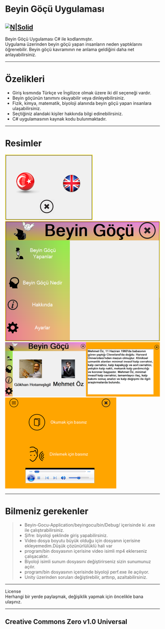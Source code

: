<h1 class="code-line" data-line-start=0 data-line-end=1 ><a id="Beyin_G_Uygulamas_0"></a>Beyin Göçü Uygulaması</h1>
<h2 class="code-line" data-line-start=2 data-line-end=4 ><a id="NSolidhttpsplaylhgoogleusercontentcom4ChxU_bzuJe8ix7IC7fYOq5xH3rtDjDMFogy4NsF6l8jNH9Q_G7zQUWoZtWvkliyww2247h1264rwhttpwwwartistscompanydigital_2"></a><a href="http://www.artistscompany.tech"><img src="https://raw.githubusercontent.com/creosB/presentation/main/background.png" alt="N|Solid"></a></h2>
<p class="has-line-data" data-line-start="4" data-line-end="6">Beyin Göçü Uygulaması C# ile kodlanmıştır.<br>
Uygulama üzerinden beyin göçü yapan insanların neden yaptıklarını öğrenebilir. Beyin göçü kavramının ne anlama geldiğini daha net anlayabilirsiniz.</p>
<hr>
<h1 class="code-line" data-line-start=7 data-line-end=8 ><a id="zelikleri_7"></a>Özelikleri</h1>
<ul>
<li class="has-line-data" data-line-start="9" data-line-end="10">Giriş kısmında Türkçe ve İngilizce olmak üzere iki dil seçeneği vardır.</li>
<li class="has-line-data" data-line-start="10" data-line-end="11">Beyin göçünün tanımını okuyabilir veya dinleyebilirsiniz.</li>
<li class="has-line-data" data-line-start="11" data-line-end="12">Fizik, kimya, matematik, biyoloji alanında beyin göçü yapan insanlara ulaşabilirsiniz.</li>
<li class="has-line-data" data-line-start="12" data-line-end="13">Seçtiğiniz alandaki kişiler hakkında bilgi edinebilirsiniz.</li>
<li class="has-line-data" data-line-start="13" data-line-end="14">C# uygulamasının kaynak kodu bulunmaktadır.</li>
</ul>
<hr>
<h1 class="code-line" data-line-start=15 data-line-end=16 ><a id="Resimler_15"></a>Resimler</h1>
<p class="has-line-data" data-line-start="16" data-line-end="20"><img src="https://raw.githubusercontent.com/creosB/Beyin-Gocu-Application/main/resim1.png" alt="N|Solid"><br>
<img src="https://raw.githubusercontent.com/creosB/Beyin-Gocu-Application/main/resim2.png" alt="N|Solid"><br>
<img src="https://raw.githubusercontent.com/creosB/Beyin-Gocu-Application/main/resim3.png" alt="N|Solid"><br>
<img src="https://raw.githubusercontent.com/creosB/Beyin-Gocu-Application/main/resim4.png" alt="N|Solid"></p>
<hr>
<h1 class="code-line" data-line-start=21 data-line-end=22 ><a id="Bilmeniz_gerekenler_21"></a>Bilmeniz gerekenler</h1>
<blockquote>
<ul>
<li class="has-line-data" data-line-start="22" data-line-end="23">Beyin-Gocu-Application/beyingocu/bin/Debug/ içerisinde ki .exe ile çalıştırabilirsiniz.</li>
<li class="has-line-data" data-line-start="23" data-line-end="24">Şifre: biyoloji şeklinde giriş yapabilirsiniz.</li>
<li class="has-line-data" data-line-start="24" data-line-end="25">Video dosya boyutu büyük olduğu için dosyanın içerisine ekleyemedim.Düşük çözünürlülüklü hali var</li>
<li class="has-line-data" data-line-start="25" data-line-end="26">program/bin dosyasının içerisine video isimli mp4 eklerseniz çalışacaktır.</li>
<li class="has-line-data" data-line-start="26" data-line-end="27">Biyoloji isimli sunum dosyasını değiştirirseniz sizin sunumunuz açılır.</li>
<li class="has-line-data" data-line-start="27" data-line-end="28">program/bin dosyasının içerisinde biyoloji perf.exe ile açılıyor.</li>
<li class="has-line-data" data-line-start="28" data-line-end="29">Unity üzerinden soruları değiştirebilir, arttırıp, azaltabilirsiniz.</li>
</ul>
</blockquote>
<hr>
<p class="has-line-data" data-line-start="30" data-line-end="32">License<br>
Herhangi bir yerde paylaşmak, değişiklik yapmak için öncelikle bana ulaşınız.</p>
<hr>
<h2 class="code-line" data-line-start=33 data-line-end=35 ><a id="MIT_33"></a>Creative Commons Zero v1.0 Universal</h2>
